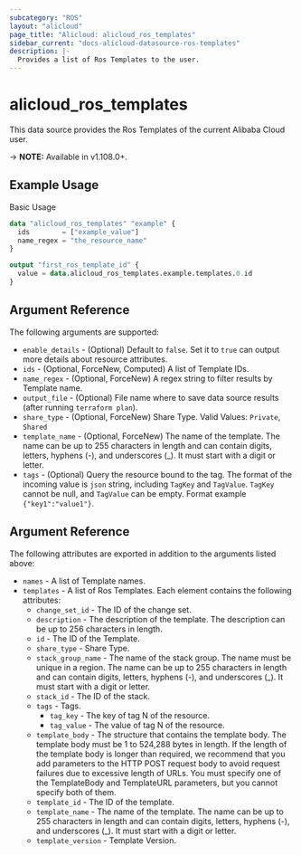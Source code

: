 ```yaml
---
subcategory: "ROS"
layout: "alicloud"
page_title: "Alicloud: alicloud_ros_templates"
sidebar_current: "docs-alicloud-datasource-ros-templates"
description: |-
  Provides a list of Ros Templates to the user.
---
```


# alicloud\_ros\_templates

This data source provides the Ros Templates of the current Alibaba Cloud user.

-> **NOTE:** Available in v1.108.0+.

## Example Usage

Basic Usage

```terraform
data "alicloud_ros_templates" "example" {
  ids        = ["example_value"]
  name_regex = "the_resource_name"
}

output "first_ros_template_id" {
  value = data.alicloud_ros_templates.example.templates.0.id
}
```

## Argument Reference

The following arguments are supported:

* `enable_details` - (Optional) Default to `false`. Set it to `true` can output more details about resource attributes.
* `ids` - (Optional, ForceNew, Computed)  A list of Template IDs.
* `name_regex` - (Optional, ForceNew) A regex string to filter results by Template name.
* `output_file` - (Optional) File name where to save data source results (after running `terraform plan`).
* `share_type` - (Optional, ForceNew) Share Type. Valid Values: `Private`, `Shared`
* `template_name` - (Optional, ForceNew) The name of the template.  The name can be up to 255 characters in length and can contain digits, letters, hyphens (-), and underscores (_). It must start with a digit or letter.
* `tags` - (Optional) Query the resource bound to the tag. The format of the incoming value is `json` string, including `TagKey` and `TagValue`. `TagKey` cannot be null, and `TagValue` can be empty. Format example `{"key1":"value1"}`.

## Argument Reference

The following attributes are exported in addition to the arguments listed above:

* `names` - A list of Template names.
* `templates` - A list of Ros Templates. Each element contains the following attributes:
	* `change_set_id` - The ID of the change set.
	* `description` - The description of the template. The description can be up to 256 characters in length.
	* `id` - The ID of the Template.
	* `share_type` - Share Type.
	* `stack_group_name` - The name of the stack group. The name must be unique in a region.  The name can be up to 255 characters in length and can contain digits, letters, hyphens (-), and underscores (_). It must start with a digit or letter.
	* `stack_id` - The ID of the stack.
	* `tags` - Tags.
		* `tag_key` - The key of tag N of the resource.
		* `tag_value` - The value of tag N of the resource.
	* `template_body` - The structure that contains the template body. The template body must be 1 to 524,288 bytes in length.  If the length of the template body is longer than required, we recommend that you add parameters to the HTTP POST request body to avoid request failures due to excessive length of URLs.  You must specify one of the TemplateBody and TemplateURL parameters, but you cannot specify both of them.
	* `template_id` - The ID of the template.
	* `template_name` - The name of the template.  The name can be up to 255 characters in length and can contain digits, letters, hyphens (-), and underscores (_). It must start with a digit or letter.
	* `template_version` - Template Version.